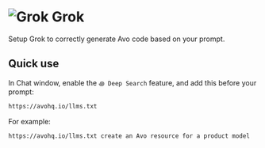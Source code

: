 # <img src="/assets/img/editor/grok.webp" alt="Grok" class="no-border h-8 -mt-2 inline-block self-center"> Grok

Setup Grok to correctly generate Avo code based on your prompt.

## Quick use

In Chat window, enable the `꩜ Deep Search` feature, and add this before your prompt:

```bash
https://avohq.io/llms.txt
```

For example:

```bash
https://avohq.io/llms.txt create an Avo resource for a product model
```
